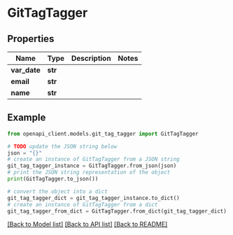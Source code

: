 # GitTagTagger


## Properties

Name | Type | Description | Notes
------------ | ------------- | ------------- | -------------
**var_date** | **str** |  | 
**email** | **str** |  | 
**name** | **str** |  | 

## Example

```python
from openapi_client.models.git_tag_tagger import GitTagTagger

# TODO update the JSON string below
json = "{}"
# create an instance of GitTagTagger from a JSON string
git_tag_tagger_instance = GitTagTagger.from_json(json)
# print the JSON string representation of the object
print(GitTagTagger.to_json())

# convert the object into a dict
git_tag_tagger_dict = git_tag_tagger_instance.to_dict()
# create an instance of GitTagTagger from a dict
git_tag_tagger_from_dict = GitTagTagger.from_dict(git_tag_tagger_dict)
```
[[Back to Model list]](../README.md#documentation-for-models) [[Back to API list]](../README.md#documentation-for-api-endpoints) [[Back to README]](../README.md)



